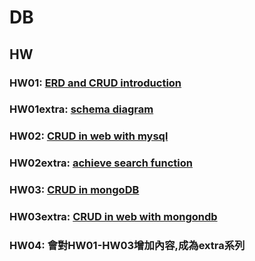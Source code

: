 # DB

## HW
### HW01: [ERD and CRUD introduction](https://youtu.be/vVKSFbrTI6M)
### HW01extra: [schema diagram]()
### HW02: [CRUD in web with mysql](https://youtu.be/HG85ye_FHOY)
### HW02extra: [achieve search function]()
### HW03: [CRUD in mongoDB](https://youtu.be/uVBjpWffbcM)
### HW03extra: [CRUD in web with mongondb]()
### HW04: 會對HW01-HW03增加內容,成為extra系列
